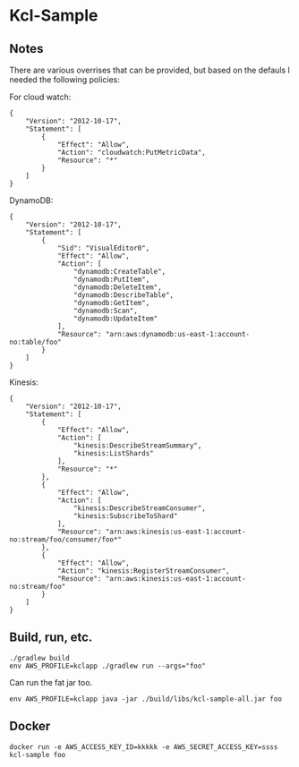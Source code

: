 # Kcl-Sample

## Notes

There are various overrises that can be provided, but based on the defauls I needed the following policies:

For cloud watch:

```console
{
    "Version": "2012-10-17",
    "Statement": [
        {
            "Effect": "Allow",
            "Action": "cloudwatch:PutMetricData",
            "Resource": "*"
        }
    ]
}
```

DynamoDB:

```console
{
    "Version": "2012-10-17",
    "Statement": [
        {
            "Sid": "VisualEditor0",
            "Effect": "Allow",
            "Action": [
                "dynamodb:CreateTable",
                "dynamodb:PutItem",
                "dynamodb:DeleteItem",
                "dynamodb:DescribeTable",
                "dynamodb:GetItem",
                "dynamodb:Scan",
                "dynamodb:UpdateItem"
            ],
            "Resource": "arn:aws:dynamodb:us-east-1:account-no:table/foo"
        }
    ]
}
```

Kinesis:

```console
{
    "Version": "2012-10-17",
    "Statement": [
        {
            "Effect": "Allow",
            "Action": [
                "kinesis:DescribeStreamSummary",
                "kinesis:ListShards"
            ],
            "Resource": "*"
        },
        {
            "Effect": "Allow",
            "Action": [
                "kinesis:DescribeStreamConsumer",
                "kinesis:SubscribeToShard"
            ],
            "Resource": "arn:aws:kinesis:us-east-1:account-no:stream/foo/consumer/foo*"
        },
        {
            "Effect": "Allow",
            "Action": "kinesis:RegisterStreamConsumer",
            "Resource": "arn:aws:kinesis:us-east-1:account-no:stream/foo"
        }
    ]
}
```

## Build, run, etc.

```console
./gradlew build
env AWS_PROFILE=kclapp ./gradlew run --args="foo"
```

Can run the fat jar too.

```console
env AWS_PROFILE=kclapp java -jar ./build/libs/kcl-sample-all.jar foo
```

## Docker

```make image
docker run -e AWS_ACCESS_KEY_ID=kkkkk -e AWS_SECRET_ACCESS_KEY=ssss kcl-sample foo
```